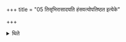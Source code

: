 +++
title = "05 तिसृभिरासादयति हंसवत्योपतिष्ठत इत्येके"

+++

<details><summary>थिते</summary>

तिसृभिरासादयति । हंसवत्योपतिष्ठत इत्येके ५
</details>
